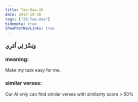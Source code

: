```yaml
---
title: Taa-Haa:26
date: 2013-10-30
tags: ["20.Taa-Haa"]
hidemeta: true 
ShowPostNavLinks: true 
---
```

### وَيَسِّرْ لِي أَمْرِي
### meaning: 
Make my task easy for me.
### similar verses: 

Our AI only can find similar verses with similarity score > 50% 




